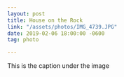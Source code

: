 ```yaml
---
layout: post
title: House on the Rock
link: "/assets/photos/IMG_4739.JPG"
date: 2019-02-06 18:00:00 -0600
tag: photo

---
```

This is the caption under the image